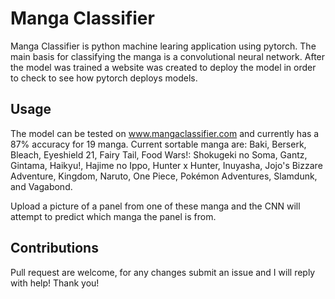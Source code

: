 # Manga Classifier

Manga Classifier is python machine learing application using pytorch. The main basis for classifying the manga is a convolutional neural network.
After the model was trained a website was created to deploy the model in order to check to see how pytorch deploys models.

## Usage

The model can be tested on www.mangaclassifier.com and currently has a 87% accuracy for 19 manga. Current sortable manga are: 
Baki, Berserk, Bleach, Eyeshield 21, Fairy Tail, Food Wars!: Shokugeki no Soma, Gantz, Gintama, Haikyu!, Hajime no Ippo, 
Hunter x Hunter, Inuyasha, Jojo's Bizzare Adventure, Kingdom, Naruto, One Piece, Pokémon Adventures, Slamdunk, and Vagabond.

Upload a picture of a panel from one of these manga and the CNN will attempt to predict which manga the panel is from.

## Contributions

Pull request are welcome, for any changes submit an issue and I will reply with help!
Thank you!
